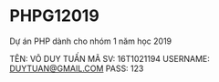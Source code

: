 # PHPG12019
Dự án PHP dành cho nhóm 1 năm học 2019

TÊN: VÕ DUY TUẤN
MÃ SV: 16T1021194
USERNAME: DUYTUAN@GMAIL.COM
PASS: 123
